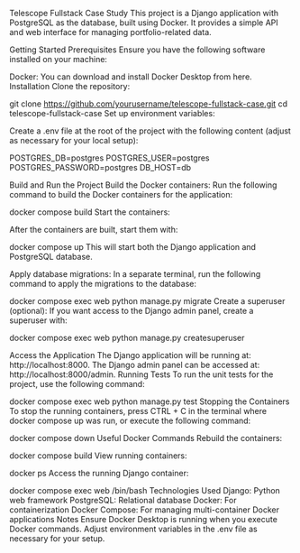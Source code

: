 Telescope Fullstack Case Study
This project is a Django application with PostgreSQL as the database, built using Docker. It provides a simple API and web interface for managing portfolio-related data.

Getting Started
Prerequisites
Ensure you have the following software installed on your machine:

Docker: You can download and install Docker Desktop from here.
Installation
Clone the repository:

git clone https://github.com/yourusername/telescope-fullstack-case.git
cd telescope-fullstack-case
Set up environment variables:

Create a .env file at the root of the project with the following content (adjust as necessary for your local setup):

POSTGRES_DB=postgres
POSTGRES_USER=postgres
POSTGRES_PASSWORD=postgres
DB_HOST=db

Build and Run the Project
Build the Docker containers:
Run the following command to build the Docker containers for the application:

docker compose build
Start the containers:

After the containers are built, start them with:

docker compose up
This will start both the Django application and PostgreSQL database.

Apply database migrations:
In a separate terminal, run the following command to apply the migrations to the database:

docker compose exec web python manage.py migrate
Create a superuser (optional):
If you want access to the Django admin panel, create a superuser with:

docker compose exec web python manage.py createsuperuser

Access the Application
The Django application will be running at: http://localhost:8000.
The Django admin panel can be accessed at: http://localhost:8000/admin.
Running Tests
To run the unit tests for the project, use the following command:

docker compose exec web python manage.py test
Stopping the Containers
To stop the running containers, press CTRL + C in the terminal where docker compose up was run, or execute the following command:

docker compose down
Useful Docker Commands
Rebuild the containers:

docker compose build
View running containers:

docker ps
Access the running Django container:

docker compose exec web /bin/bash
Technologies Used
Django: Python web framework
PostgreSQL: Relational database
Docker: For containerization
Docker Compose: For managing multi-container Docker applications
Notes
Ensure Docker Desktop is running when you execute Docker commands.
Adjust environment variables in the .env file as necessary for your setup.
